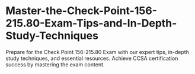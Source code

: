 # Master-the-Check-Point-156-215.80-Exam-Tips-and-In-Depth-Study-Techniques
 Prepare for the Check Point 156-215.80 Exam with our expert tips, in-depth study techniques, and essential resources. Achieve CCSA certification success by mastering the exam content.
